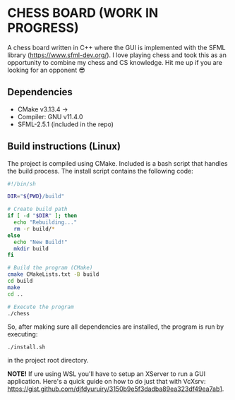 # CHESS BOARD (WORK IN PROGRESS)
A chess board written in C++ where the GUI is implemented with the SFML library (https://www.sfml-dev.org/). I love playing chess and took this as an opportunity to combine my chess and CS knowledge. Hit me up if you are looking for an opponent :sunglasses:	

## Dependencies
- CMake v3.13.4 &rarr;
- Compiler: GNU v11.4.0
- SFML-2.5.1 (included in the repo)

## Build instructions (Linux)
The project is compiled using CMake. Included is a bash script that handles the build process. The install script contains the following code:

```bash
#!/bin/sh

DIR="${PWD}/build"

# Create build path
if [ -d "$DIR" ]; then
  echo "Rebuilding..."
  rm -r build/*
else
  echo "New Build!"
  mkdir build
fi

# Build the program (CMake)
cmake CMakeLists.txt -B build
cd build
make
cd ..

# Execute the program
./chess
```

So, after making sure all dependencies are installed, the program is run by executing:
```
./install.sh
```

in the project root directory.

**NOTE!** If ure using WSL you'll have to setup an XServer to run a GUI application. Here's a quick guide on how to do just that with VcXsrv: https://gist.github.com/djfdyuruiry/3150b9e5f3dadba89ea323df49ea7ab1.
